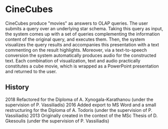 # CineCubes
CineCubes produce "movies" as answers to OLAP queries. The user submits a query over an underlying star schema. Taking this query as input, the system comes up with a set of queries complementing the information content of the original query, and executes them. Then, the system visualizes the query results and accompanies this presentation with a text commenting on the result highlights. Moreover, via a text-to-speech conversion the system automatically produces audio for the constructed text. Each combination of visualization, text and audio practically constitutes a cube movie, which is wrapped as a PowerPoint presentation and returned to the user. 

## History
2018 Refactored for the Diploma of A. Xynogala-Karathanou (under the supervision of P. Vassiliadis)
2016 Added export to MS Word and a small restructuring for the Diploma of A. Todoris (under the supervision of P. Vassiliadis)
2013 Originally created in the context of the MSc Thesis of D. Gkesoulis (under the supervision of P. Vassiliadis)



